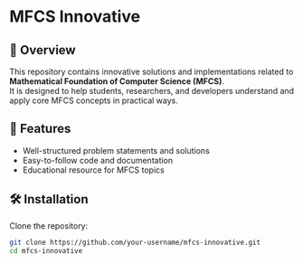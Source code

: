 # MFCS Innovative

## 📌 Overview
This repository contains innovative solutions and implementations related to **Mathematical Foundation of Computer Science (MFCS)**.  
It is designed to help students, researchers, and developers understand and apply core MFCS concepts in practical ways.

## 🚀 Features
- Well-structured problem statements and solutions
- Easy-to-follow code and documentation
- Educational resource for MFCS topics

## 🛠️ Installation
Clone the repository:
```bash
git clone https://github.com/your-username/mfcs-innovative.git
cd mfcs-innovative
